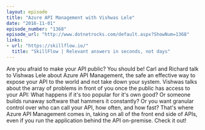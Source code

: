 ```yaml
---
layout: episode
title: "Azure API Management with Vishwas Lele"
date: "2016-11-01"
episode_number: "1368"
episode_url: "http://www.dotnetrocks.com/default.aspx?ShowNum=1368"
links:
- url: "https://skillflow.io/"
  title: "SkillFlow | Relevant answers in seconds, not days"
---
```


Are you afraid to make your API public? You should be! Carl and Richard talk to Vishwas Lele about Azure API Management, the safe an effective way to expose your API to the world and not take down your system. Vishwas talks about the array of problems in front of you once the public has access to your API: What happens if it's too popular for it's own good? Or someone builds runaway software that hammers it constantly? Or you want granular control over who can call your API, how often, and how fast? That's where Azure API Management comes in, taking on all of the front end side of APIs, even if you run the application behind the API on-premise. Check it out!
